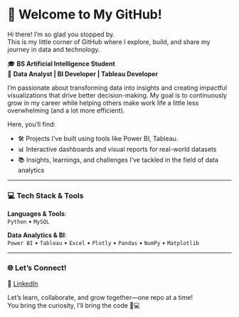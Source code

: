 # 🌟 Welcome to My GitHub!

Hi there! I’m so glad you stopped by.  
This is my little corner of GitHub where I explore, build, and share my journey in data and technology.

🎓 **BS Artificial Intelligence Student**  
💼 **Data Analyst | BI Developer | Tableau Developer**

I’m passionate about transforming data into insights and creating impactful visualizations that drive better decision-making. My goal is to continuously grow in my career while helping others make work life a little less overwhelming (and a lot more efficient).

Here, you’ll find:

- 🛠️ Projects I’ve built using tools like Power BI, Tableau.  
- 📊 Interactive dashboards and visual reports for real-world datasets  
- 📚 Insights, learnings, and challenges I’ve tackled in the field of data analytics  

---

### 💻 Tech Stack & Tools

**Languages & Tools**:  
`Python` • `MySQL` 

**Data Analytics & BI**:  
`Power BI` • `Tableau` • `Excel` • `Plotly` • `Pandas` • `NumPy` • `Matplotlib`  



---

### 🌐 Let’s Connect!

📌 [LinkedIn](www.linkedin.com/in/hamna-shoukat-b5b520324)  

Let’s learn, collaborate, and grow together—one repo at a time!  
You bring the curiosity, I’ll bring the code 🍪💻
